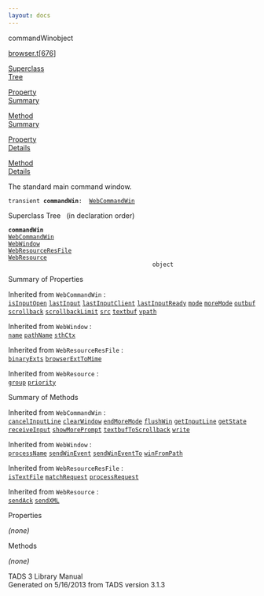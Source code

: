 ```yaml
---
layout: docs
---
```

<span class="title">commandWin</span><span class="type">object</span>

[browser.t](../file/browser.t.html)\[[676](../source/browser.t.html#676)\]

[Superclass  
Tree](#_SuperClassTree_)

[Property  
Summary](#_PropSummary_)

[Method  
Summary](#_MethodSummary_)

[Property  
Details](#_Properties_)

[Method  
Details](#_Methods_)



The standard main command window.

`transient `**`commandWin`**` :   `[`WebCommandWin`](../object/WebCommandWin.html)



<span id="_SuperClassTree_"></span>



<span class="hdln">Superclass Tree</span>   (in declaration order)



**`commandWin`**  
[`WebCommandWin`](../object/WebCommandWin.html)  
[`WebWindow`](../object/WebWindow.html)  
[`WebResourceResFile`](../object/WebResourceResFile.html)  
[`WebResource`](../object/WebResource.html)  
`                                         object`  
<span id="_PropSummary_"></span>



<span class="hdln">Summary of Properties</span>  





Inherited from `WebCommandWin` :  
[`isInputOpen`](../object/WebCommandWin.html#isInputOpen) [`lastInput`](../object/WebCommandWin.html#lastInput) [`lastInputClient`](../object/WebCommandWin.html#lastInputClient) [`lastInputReady`](../object/WebCommandWin.html#lastInputReady) [`mode`](../object/WebCommandWin.html#mode) [`moreMode`](../object/WebCommandWin.html#moreMode) [`outbuf`](../object/WebCommandWin.html#outbuf) [`scrollback`](../object/WebCommandWin.html#scrollback) [`scrollbackLimit`](../object/WebCommandWin.html#scrollbackLimit) [`src`](../object/WebCommandWin.html#src) [`textbuf`](../object/WebCommandWin.html#textbuf) [`vpath`](../object/WebCommandWin.html#vpath)

Inherited from `WebWindow` :  
[`name`](../object/WebWindow.html#name) [`pathName`](../object/WebWindow.html#pathName) [`sthCtx`](../object/WebWindow.html#sthCtx)

Inherited from `WebResourceResFile` :  
[`binaryExts`](../object/WebResourceResFile.html#binaryExts) [`browserExtToMime`](../object/WebResourceResFile.html#browserExtToMime)

Inherited from `WebResource` :  
[`group`](../object/WebResource.html#group) [`priority`](../object/WebResource.html#priority)

<span id="_MethodSummary_"></span>



<span class="hdln">Summary of Methods</span>  





Inherited from `WebCommandWin` :  
[`cancelInputLine`](../object/WebCommandWin.html#cancelInputLine) [`clearWindow`](../object/WebCommandWin.html#clearWindow) [`endMoreMode`](../object/WebCommandWin.html#endMoreMode) [`flushWin`](../object/WebCommandWin.html#flushWin) [`getInputLine`](../object/WebCommandWin.html#getInputLine) [`getState`](../object/WebCommandWin.html#getState) [`receiveInput`](../object/WebCommandWin.html#receiveInput) [`showMorePrompt`](../object/WebCommandWin.html#showMorePrompt) [`textbufToScrollback`](../object/WebCommandWin.html#textbufToScrollback) [`write`](../object/WebCommandWin.html#write)

Inherited from `WebWindow` :  
[`processName`](../object/WebWindow.html#processName) [`sendWinEvent`](../object/WebWindow.html#sendWinEvent) [`sendWinEventTo`](../object/WebWindow.html#sendWinEventTo) [`winFromPath`](../object/WebWindow.html#winFromPath)

Inherited from `WebResourceResFile` :  
[`isTextFile`](../object/WebResourceResFile.html#isTextFile) [`matchRequest`](../object/WebResourceResFile.html#matchRequest) [`processRequest`](../object/WebResourceResFile.html#processRequest)

Inherited from `WebResource` :  
[`sendAck`](../object/WebResource.html#sendAck) [`sendXML`](../object/WebResource.html#sendXML)

<span id="_Properties_"></span>



<span class="hdln">Properties</span>  



*(none)* <span id="_Methods_"></span>



<span class="hdln">Methods</span>  



*(none)*



TADS 3 Library Manual  
Generated on 5/16/2013 from TADS version 3.1.3


